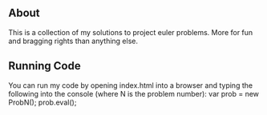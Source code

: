 ## About ##
This is a collection of my solutions to project euler problems.  More for fun and bragging rights than anything else.

## Running Code ##
You can run my code by opening index.html into a browser and typing the following into the console (where N is the problem number):
	var prob = new ProbN();
	prob.eval();
